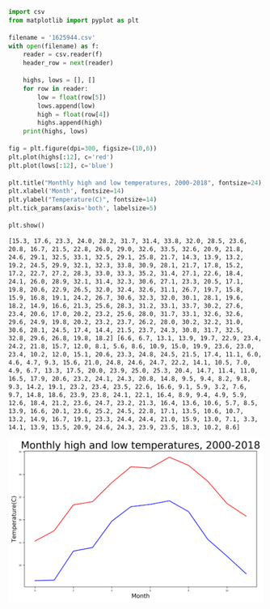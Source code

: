 

```python
import csv
from matplotlib import pyplot as plt

filename = '1625944.csv'
with open(filename) as f:
    reader = csv.reader(f)
    header_row = next(reader)
    
    highs, lows = [], []
    for row in reader:
        low = float(row[5])
        lows.append(low)
        high = float(row[4])
        highs.append(high)
    print(highs, lows)
        
fig = plt.figure(dpi=300, figsize=(10,6))
plt.plot(highs[:12], c='red')
plt.plot(lows[:12], c='blue')
        
plt.title("Monthly high and low temperatures, 2000-2018", fontsize=24)
plt.xlabel('Month', fontsize=14)
plt.ylabel("Temperature(C)", fontsize=14)
plt.tick_params(axis='both', labelsize=5)

plt.show()

```

    [15.3, 17.6, 23.3, 24.0, 28.2, 31.7, 31.4, 33.8, 32.0, 28.5, 23.6, 20.8, 16.7, 21.5, 22.8, 26.0, 29.0, 32.6, 33.5, 32.6, 20.9, 21.8, 24.6, 29.1, 32.5, 33.1, 32.5, 29.1, 25.8, 21.7, 14.3, 13.9, 13.2, 19.2, 24.5, 29.9, 32.1, 32.3, 33.8, 30.9, 28.1, 21.7, 17.8, 15.2, 17.2, 22.7, 27.2, 28.3, 33.0, 33.3, 35.2, 31.4, 27.1, 22.6, 18.4, 24.1, 26.0, 28.9, 32.1, 31.4, 32.3, 30.6, 27.1, 23.3, 20.5, 17.1, 19.8, 20.6, 22.9, 26.5, 32.0, 32.4, 32.6, 31.1, 26.7, 19.7, 15.8, 15.9, 16.8, 19.1, 24.2, 26.7, 30.6, 32.3, 32.0, 30.1, 28.1, 19.6, 18.2, 14.9, 16.6, 21.3, 25.6, 28.3, 31.2, 33.1, 33.7, 30.2, 27.6, 23.4, 20.6, 17.0, 20.2, 23.2, 25.6, 28.0, 31.7, 33.1, 32.6, 32.6, 29.6, 24.9, 19.8, 20.2, 23.2, 23.7, 26.2, 28.0, 30.2, 32.2, 31.0, 30.6, 28.1, 24.5, 17.4, 14.4, 21.5, 23.7, 24.3, 30.8, 31.7, 32.5, 32.8, 29.6, 26.8, 19.8, 18.2] [6.6, 6.7, 13.1, 13.9, 19.7, 22.9, 23.4, 24.2, 21.8, 15.7, 12.0, 8.1, 5.6, 8.6, 10.9, 15.0, 19.9, 23.6, 23.0, 23.4, 10.2, 12.0, 15.1, 20.6, 23.3, 24.8, 24.5, 21.5, 17.4, 11.1, 6.0, 4.6, 4.7, 9.3, 15.6, 21.0, 24.8, 24.6, 24.7, 22.2, 14.1, 10.5, 7.0, 4.9, 6.7, 13.3, 17.5, 20.0, 23.9, 25.0, 25.3, 20.4, 14.7, 11.4, 11.0, 16.5, 17.9, 20.6, 23.2, 24.1, 24.3, 20.8, 14.8, 9.5, 9.4, 8.2, 9.8, 9.3, 14.2, 19.1, 23.2, 23.4, 23.5, 22.6, 16.6, 9.1, 5.9, 3.2, 7.6, 9.7, 14.8, 18.6, 23.9, 23.8, 24.1, 22.1, 16.4, 8.9, 9.4, 4.9, 5.9, 12.6, 18.4, 21.2, 23.6, 24.7, 23.2, 21.3, 16.4, 13.6, 10.6, 5.7, 8.5, 13.9, 16.6, 20.1, 23.6, 25.2, 24.5, 22.8, 17.1, 13.5, 10.6, 10.7, 13.2, 14.9, 16.7, 19.1, 23.3, 24.4, 24.4, 21.0, 15.9, 13.0, 7.1, 3.3, 14.1, 13.9, 13.5, 20.9, 24.6, 24.3, 23.9, 23.5, 18.3, 10.2, 8.6]
    
![image](https://github.com/PythonandLee/Python_Matplotlib/blob/master/weather/output_practice.png)



